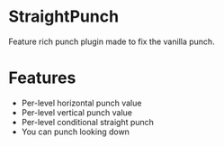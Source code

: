 # StraightPunch
Feature rich punch plugin made to fix the vanilla punch.

# Features
* Per-level horizontal punch value
* Per-level vertical punch value
* Per-level conditional straight punch
* You can punch looking down
